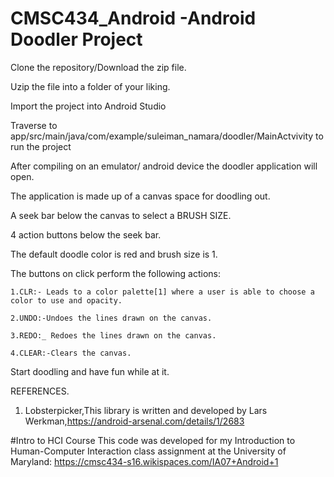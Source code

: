 # CMSC434_Android -Android Doodler Project

Clone the repository/Download the zip file.

Uzip the file into a folder of your liking.

Import the project into Android Studio

Traverse to app/src/main/java/com/example/suleiman_namara/doodler/MainActvivity to run the project

After compiling on an emulator/ android device the doodler application will open.

The application is made up of a canvas space for doodling out. 

A seek bar below the canvas to select a BRUSH SIZE.

4 action buttons below the seek bar.

The default doodle color is red and brush size is 1.

The buttons on click perform the following actions:
   
    1.CLR:- Leads to a color palette[1] where a user is able to choose a color to use and opacity.
   
    2.UNDO:-Undoes the lines drawn on the canvas.
   
    3.REDO:_ Redoes the lines drawn on the canvas.
   
    4.CLEAR:-Clears the canvas.

Start doodling and have fun while at it.

REFERENCES.

1. Lobsterpicker,This library is written and developed by Lars Werkman,https://android-arsenal.com/details/1/2683

#Intro to HCI Course
This code was developed for my Introduction to Human-Computer Interaction class assignment at the University of Maryland: https://cmsc434-s16.wikispaces.com/IA07+Android+1
